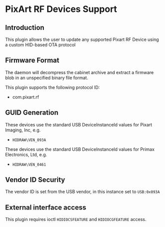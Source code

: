 PixArt RF Devices Support
=========================

Introduction
------------

This plugin allows the user to update any supported Pixart RF Device using a
custom HID-based OTA protocol

Firmware Format
---------------

The daemon will decompress the cabinet archive and extract a firmware blob in
an unspecified binary file format.

This plugin supports the following protocol ID:

 * com.pixart.rf

GUID Generation
---------------

These devices use the standard USB DeviceInstanceId values for Pixart Imaging, Inc, e.g.

 * `HIDRAW\VEN_093A`
 
These devices use the standard USB DeviceInstanceId values for Primax Electronics, Ltd, e.g.

 * `HIDRAW\VEN_0461`
 
 
Vendor ID Security
------------------

The vendor ID is set from the USB vendor, in this instance set to `USB:0x093A`

External interface access
-------------------------
This plugin requires ioctl `HIDIOCSFEATURE` and `HIDIOCGFEATURE` access.
